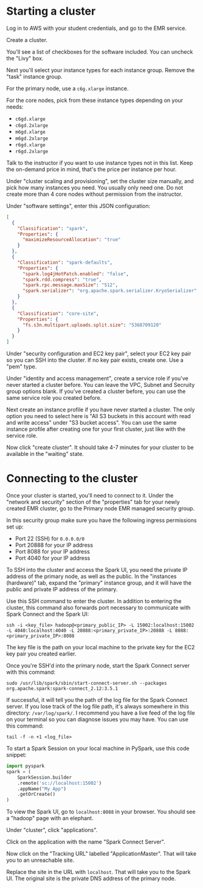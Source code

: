 # Starting a cluster

Log in to AWS with your student credentials, and go to the EMR service.

Create a cluster.

You'll see a list of checkboxes for the software included. You can uncheck the "Livy" box.

Next you'll select your instance types for each instance group. Remove the "task" instance group.

For the primary node, use a `c6g.xlarge` instance.

For the core nodes, pick from these instance types depending on your needs:
* `c6gd.xlarge`
* `c6gd.2xlarge`
* `m6gd.xlarge`
* `m6gd.2xlarge`
* `r6gd.xlarge`
* `r6gd.2xlarge`

Talk to the instructor if you want to use instance types not in this list. Keep the on-demand price in mind, that's the price per instance per hour.

Under "cluster scaling and provisioning", set the cluster size manually, and pick how many instances you need. You usually only need one. Do not create more than 4 core nodes without permission from the instructor.

Under "software settings", enter this JSON configuration:
```json
[
  {
    "Classification": "spark",
    "Properties": {
      "maximizeResourceAllocation": "true"
    }
  },
  {
    "Classification": "spark-defaults",
    "Properties": {
      "spark.log4jHotPatch.enabled": "false",
      "spark.rdd.compress": "true",
      "spark.rpc.message.maxSize": "512",
      "spark.serializer": "org.apache.spark.serializer.KryoSerializer"
    }
  },
  {
    "Classification": "core-site",
    "Properties": {
      "fs.s3n.multipart.uploads.split.size": "5368709120"
    }
  }
]
```

Under "security configuration and EC2 key pair", select your EC2 key pair so you can SSH into the cluster. If no key pair exists, create one. Use a "pem" type.

Under "identity and access management", create a service role if you've never started a cluster before. You can leave the VPC, Subnet and Secruity group options blank. If you've created a cluster before, you can use the same service role you created before. 

Next create an instance profile if you have never started a cluster. The only option you need to select here is "All S3 buckets in this account with read and write access" under "S3 bucket access". You can use the same instance profile after creating one for your first cluster, just like with the service role.

Now click "create cluster". It should take 4-7 minutes for your cluster to be available in the "waiting" state.

# Connecting to the cluster
Once your cluster is started, you'll need to connect to it. Under the "network and security" section of the "properties" tab for your newly created EMR cluster, go to the Primary node EMR managed security group. 

In this security group make sure you have the following ingress permissions set up:
* Port 22 (SSH) for `0.0.0.0/0`
* Port 20888 for your IP address
* Port 8088 for your IP address
* Port 4040 for your IP address

To SSH into the cluster and access the Spark UI, you need the private IP address of the primary node, as well as the public. In the "instances (hardware)" tab, expand the "primary" instance group, and it will have the public and private IP address of the primary.

Use this SSH command to enter the cluster. In addition to entering the cluster, this command also forwards port necessary to communicate with Spark Connect and the Spark UI:
```
ssh -i <key_file> hadoop@<primary_public_IP> -L 15002:localhost:15002 -L 4040:localhost:4040 -L 20888:<primary_private_IP>:20888 -L 8088:<primary_private_IP>:8088
```

The key file is the path on your local machine to the private key for the EC2 key pair you created earlier.

Once you're SSH'd into the primary node, start the Spark Connect server with this command:
```
sudo /usr/lib/spark/sbin/start-connect-server.sh --packages org.apache.spark:spark-connect_2.12:3.5.1
```

If successful, it will tell you the path of the log file for the Spark Connect server. If you lose track of the log file path, it's always somewhere in this directory: `/var/log/spark/`. I recommend you have a live feed of the log file on your terminal so you can diagnose issues you may have. You can use this command:
```
tail -f -n +1 <log_file>
```

To start a Spark Session on your local machine in PySpark, use this code snippet:
```python
import pyspark
spark = (
    SparkSession.builder
    .remote('sc://localhost:15002')
    .appName("My App")
    .getOrCreate()
)
```

To view the Spark UI, go to `localhost:8088` in your browser. You should see a "hadoop" page with an elephant. 

Under "cluster", click "applications". 

Click on the application with the name "Spark Connect Server". 

Now click on the "Tracking URL" labelled "ApplicationMaster". That will take you to an unreachable site. 

Replace the site in the URL with `localhost`. That will take you to the Spark UI. The original site is the private DNS address of the primary node.